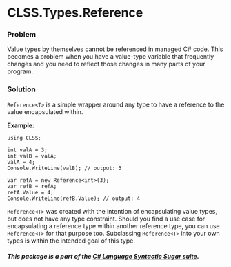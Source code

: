 ﻿# CLSS.Types.Reference

### Problem

Value types by themselves cannot be referenced in managed C# code. This becomes a problem when you have a value-type variable that frequently changes and you need to reflect those changes in many parts of your program.

### Solution

`Reference<T>` is a simple wrapper around any type to have a reference to the value encapsulated within.

**Example**:

```
using CLSS;

int valA = 3;
int valB = valA;
valA = 4;
Console.WriteLine(valB); // output: 3

var refA = new Reference<int>(3);
var refB = refA;
refA.Value = 4;
Console.WriteLine(refB.Value); // output: 4
```

`Reference<T>` was created with the intention of encapsulating value types, but does not have any type constraint. Should you find a use case for encapsulating a reference type within another reference type, you can use `Reference<T>` for that purpose too. Subclassing `Reference<T>` into your own types is within the intended goal of this type.

##### This package is a part of the [C# Language Syntactic Sugar suite](https://github.com/tonygiang/CLSS).